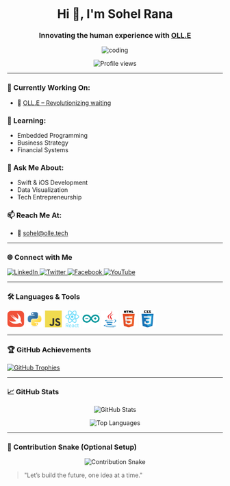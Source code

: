 <h1 align="center">Hi 👋, I'm Sohel Rana</h1>
<h3 align="center">Innovating the human experience with <a href="https://olle.tech/">OLL.E</a></h3>

<p align="center">
  <img src="https://cdn.dribbble.com/users/1162077/screenshots/3848914/programmer.gif" alt="coding" width="400" />
</p>

<p align="center">
  <img src="https://komarev.com/ghpvc/?username=soheltanvir0699&label=Profile%20views&color=0e75b6&style=flat" alt="Profile views" />
</p>

---

### 🔭 Currently Working On:
- 🚀 [OLL.E – Revolutionizing waiting](https://olle.tech/)

### 🌱 Learning:
- Embedded Programming
- Business Strategy
- Financial Systems

### 💬 Ask Me About:
- Swift & iOS Development
- Data Visualization
- Tech Entrepreneurship

### 📫 Reach Me At:
- 📧 [sohel@olle.tech](mailto:sohel@olle.tech)

---

### 🌐 Connect with Me

<p align="left">
  <a href="https://linkedin.com/in/sohel-tanvir-185605193" target="_blank">
    <img src="https://raw.githubusercontent.com/rahuldkjain/github-profile-readme-generator/master/src/images/icons/Social/linked-in-alt.svg" alt="LinkedIn" width="40" height="40"/>
  </a>
  <a href="https://twitter.com/soheltanvir0699" target="_blank">
    <img src="https://img.shields.io/twitter/follow/soheltanvir0699?logo=twitter&style=for-the-badge" alt="Twitter"/>
  </a>
  <a href="https://fb.com/soheltanvir0699" target="_blank">
    <img src="https://raw.githubusercontent.com/rahuldkjain/github-profile-readme-generator/master/src/images/icons/Social/facebook.svg" alt="Facebook" width="40" height="40"/>
  </a>
  <a href="https://www.youtube.com/@_sohel_rana" target="_blank">
    <img src="https://raw.githubusercontent.com/rahuldkjain/github-profile-readme-generator/master/src/images/icons/Social/youtube.svg" alt="YouTube" width="40" height="40"/>
  </a>
</p>

---

### 🛠️ Languages & Tools

<p align="left">
  <img src="https://raw.githubusercontent.com/devicons/devicon/master/icons/swift/swift-original.svg" alt="swift" width="40" height="40"/>
  <img src="https://raw.githubusercontent.com/devicons/devicon/master/icons/python/python-original.svg" alt="python" width="40" height="40"/>
  <img src="https://raw.githubusercontent.com/devicons/devicon/master/icons/javascript/javascript-original.svg" alt="javascript" width="40" height="40"/>
  <img src="https://raw.githubusercontent.com/devicons/devicon/master/icons/react/react-original-wordmark.svg" alt="react" width="40" height="40"/>
  <img src="https://raw.githubusercontent.com/devicons/devicon/master/icons/arduino/arduino-original.svg" alt="arduino" width="40" height="40"/>
  <img src="https://raw.githubusercontent.com/devicons/devicon/master/icons/java/java-original.svg" alt="java" width="40" height="40"/>
  <img src="https://raw.githubusercontent.com/devicons/devicon/master/icons/html5/html5-original-wordmark.svg" alt="html5" width="40" height="40"/>
  <img src="https://raw.githubusercontent.com/devicons/devicon/master/icons/css3/css3-original-wordmark.svg" alt="css3" width="40" height="40"/>
</p>

---

### 🏆 GitHub Achievements

<p align="left">
  <a href="https://github.com/ryo-ma/github-profile-trophy">
    <img src="https://github-profile-trophy.vercel.app/?username=soheltanvir0699&theme=algolia&row=1&no-frame=true" alt="GitHub Trophies" />
  </a>
</p>

---

### 📈 GitHub Stats

<p align="center">
  <img src="https://github-readme-stats.vercel.app/api?username=soheltanvir0699&show_icons=true&theme=github_dark&locale=en" alt="GitHub Stats" />
</p>

<p align="center">
  <img src="https://github-readme-stats.vercel.app/api/top-langs/?username=soheltanvir0699&layout=compact&theme=github_dark" alt="Top Languages" />
</p>

---

### 🐍 Contribution Snake (Optional Setup)

<p align="center">
  <img src="https://raw.githubusercontent.com/soheltanvir0699/soheltanvir0699/output/github-contribution-grid-snake.svg" alt="Contribution Snake" />
</p>

> "Let’s build the future, one idea at a time."
